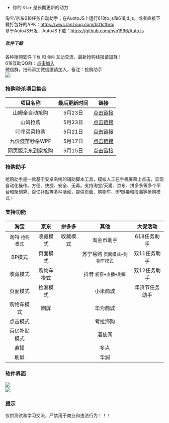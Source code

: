 - 你的 `Star` 是长期更新的动力   

淘宝/京东618任务自动助手：在AuotoJS上运行618tb.js和618jd.js，或者直接下载打包好的APK：https://wwc.lanzouq.com/b01cfbrbi  
基于AutoJS开发，AutoJS下载：https://github.com/hyb1996/Auto.js

##### 软件下载
各种抢购软件 `下载` 和 `使用` 互助交流、最新抢购线报请加群！  
618互助QQ群：[点击加入](https://jq.qq.com/?_wv=1027&k=TkImzAX0 "点击链接")  
微信群，扫码添加微信邀请加入，备注：抢购助手  
![](https://github.com/omxmo/xb/blob/main/wx.png)  

### 抢购秒杀项目集合
|项目名称|最后更新时间|链接|
| :------------: | :------------: | :------------: |
|山姆全自动抢购|5月23日|[点击链接](https://github.com/sari3l/sams_helper)|
|山姆抢购|5月23日|[点击链接](https://github.com/robGoods/sams)|
|叮咚买菜抢购|5月21日|[点击链接](https://github.com/xiaorui16888/DingDongHelper)|
|九价疫苗秒杀WPF|5月17日|[点击链接](https://github.com/SinnoSong/SecKill)|
|网页版京东到家抢购|5月15日|[点击链接](https://github.com/cc3cccci/JD_rush)|

### 抢购助手  
抢购助手是一款基于安卓系统的辅助脚本工具，模拟人工在手机屏幕上点击，实现自动化操作。方便、快捷、安全、无毒。支持淘宝/天猫、京东、拼多多等多个平台和聚划算、百亿补贴等多种活动，提供页面、购物车、BP链接和捡漏等抢购模式！ 

### 支持功能
|淘宝|京东|拼多多|其他|大促活动|
| :------------: | :------------: | :------------: | :------------: | :------------: |
|淘特 `抢购模式`|收藏模式|收藏模式|淘金币助手|618任务助手|
|BP模式|页面模式||苏宁易购 `页面模式+购物车模式`|双11任务助手|
|收藏模式|购物车模式||抖音 `橱窗+直播+刷屏`|双12任务助手|
|页面模式|捡漏模式||小米商城|年货节任务助手|
|购物车模式|刷屏||华为商城||
|点击模式|||考拉海购||
|百亿补贴模式|||酒仙网||
|直播|||多点||
|刷屏|||华润||
   
### 软件界面  
![](https://github.com/omxmo/qg/blob/main/qg.png)  
![](https://github.com/omxmo/qg/blob/main/bp.png)  
  
### 提示  
仅供测试和学习交流，严禁用于商业和违法行为！！！
